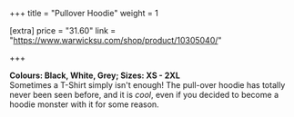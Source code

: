 +++
title = "Pullover Hoodie"
weight = 1

[extra]
price = "31.60"
link = "https://www.warwicksu.com/shop/product/10305040/"

+++

**Colours: Black, White, Grey; Sizes: XS - 2XL**<br>
Sometimes a T-Shirt simply isn't enough! The pull-over hoodie has totally never been seen before, and it is *cool*, even if you decided to become a hoodie monster with it for some reason.